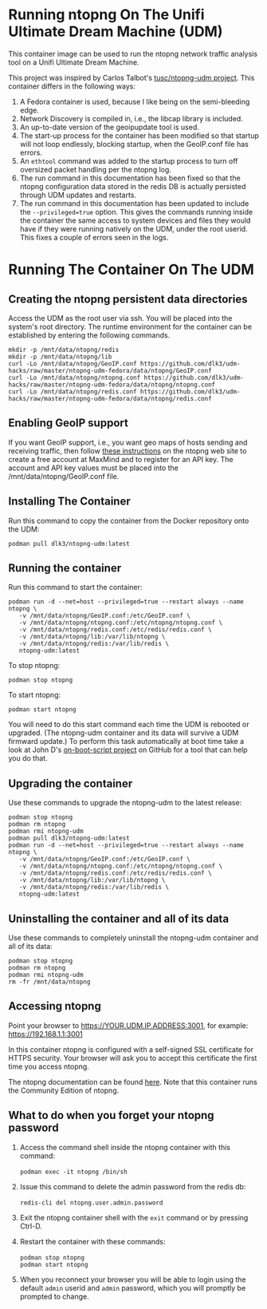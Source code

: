 # Running ntopng On The Unifi Ultimate Dream Machine (UDM)

This container image can be used to run the ntopng network traffic analysis tool on a Unifi Ultimate Dream Machine.  

This project was inspired by Carlos Talbot's  [tusc/ntopng-udm project](https://github.com/tusc/ntopng-udm).  This container differs in the following ways:

1. A Fedora container is used, because I like being on the semi-bleeding edge.
2. Network Discovery is compiled in, i.e., the libcap library is included.
3. An up-to-date version of the geoipupdate tool is used.
4. The start-up process for the container has been modified so that startup will not loop endlessly, blocking startup, when the GeoIP.conf file has errors.
5. An `ethtool` command was added to the startup process to turn off oversized packet handling per the ntopng log.
6. The  run command in this documentation has been fixed so that the ntopng configuration data stored in the redis DB is actually persisted through UDM updates and restarts.
7. The run command in this documentation has been updated to include the `--privileged=true` option.  This gives the commands running inside the container the same access to system devices and files they would have if they were running natively on the UDM, under the root userid.  This fixes a couple of errors seen in the logs.

# Running The Container On The UDM

## Creating the ntopng persistent data directories

Access the UDM as the root user via ssh.  You will be placed into the system's root directory.  The runtime environment for the container can be established by entering the following commands.
```
mkdir -p /mnt/data/ntopng/redis
mkdir -p /mnt/data/ntopng/lib
curl -Lo /mnt/data/ntopng/GeoIP.conf https://github.com/dlk3/udm-hacks/raw/master/ntopng-udm-fedora/data/ntopng/GeoIP.conf
curl -Lo /mnt/data/ntopng/ntopng.conf https://github.com/dlk3/udm-hacks/raw/master/ntopng-udm-fedora/data/ntopng/ntopng.conf
curl -Lo /mnt/data/ntopng/redis.conf https://github.com/dlk3/udm-hacks/raw/master/ntopng-udm-fedora/data/ntopng/redis.conf
```
## Enabling GeoIP support

If you want GeoIP support, i.e., you want geo maps of hosts sending and receiving traffic, then follow [these instructions](https://github.com/ntop/ntopng/blob/dev/doc/README.geolocation.md) on the ntopng web site to create a free account at MaxMind and to register for an API key.  The account and API key values must be placed into the /mnt/data/ntopng/GeoIP.conf file.

## Installing The Container

Run this command to copy the container from the Docker repository onto the UDM:

`podman pull dlk3/ntopng-udm:latest`
 
## Running the container

Run this command to start the container:
```
podman run -d --net=host --privileged=true --restart always --name ntopng \
   -v /mnt/data/ntopng/GeoIP.conf:/etc/GeoIP.conf \
   -v /mnt/data/ntopng/ntopng.conf:/etc/ntopng/ntopng.conf \
   -v /mnt/data/ntopng/redis.conf:/etc/redis/redis.conf \
   -v /mnt/data/ntopng/lib:/var/lib/ntopng \
   -v /mnt/data/ntopng/redis:/var/lib/redis \
   ntopng-udm:latest
```
To stop ntopng:

`podman stop ntopng`

To start ntopng:

`podman start ntopng`

You will need to do this start command each time the UDM is rebooted or upgraded.  (The ntopng-udm container and its data will survive a UDM firmward update.)  To perform this task automatically at boot time take a look at John D's [on-boot-script project](https://github.com/boostchicken/udm-utilities/tree/master/on-boot-script) on GitHub for a tool that can help you do that.

## Upgrading the container

Use these commands to upgrade the ntopng-udm to the latest release:
```
podman stop ntopng
podman rm ntopng
podman rmi ntopng-udm
podman pull dlk3/ntopng-udm:latest
podman run -d --net=host --privileged=true --restart always --name ntopng \
   -v /mnt/data/ntopng/GeoIP.conf:/etc/GeoIP.conf \
   -v /mnt/data/ntopng/ntopng.conf:/etc/ntopng/ntopng.conf \
   -v /mnt/data/ntopng/redis.conf:/etc/redis/redis.conf \
   -v /mnt/data/ntopng/lib:/var/lib/ntopng \
   -v /mnt/data/ntopng/redis:/var/lib/redis \
   ntopng-udm:latest
```
## Uninstalling the container and all of its data

Use these commands to completely uninstall the ntopng-udm container and all of its data:
```
podman stop ntopng
podman rm ntopng
podman rmi ntopng-udm
rm -fr /mnt/data/ntopng
```
## Accessing ntopng

Point your browser to https://YOUR.UDM.IP.ADDRESS:3001, for example: https://192.168.1.1:3001

In this container ntopng is configured with a self-signed SSL certificate for HTTPS security.  Your browser will ask you to accept this certificate the first time you access ntopng.

The ntopng documentation can be found [here](https://www.ntop.org/guides/ntopng/).  Note that this container runs the Community Edition of ntopng.

## What to do when you forget your ntopng password

1. Access the command shell inside the ntopng container with this command:<br /><br />`podman exec -it ntopng /bin/sh`

2. Issue this command to delete the admin password from the redis db:<br /><br />`redis-cli del ntopng.user.admin.password`  

3. Exit the ntopng container shell with the `exit` command or by pressing Ctrl-D.
4. Restart the container with these commands:<br /><br />`podman stop ntopng`<br />`podman start ntopng`  

5.  When you reconnect your browser you will be able to login using the default `admin` userid and `admin` password, which you will promptly be prompted to change.
